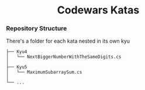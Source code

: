 <h1 align="center">Codewars Katas</h1>

### Repository Structure

There's a folder for each kata nested in its own kyu

```ascii
├── Kyu4
│   └── NextBiggerNumberWithTheSameDigits.cs
│
├── Kyu5
│   └── MaximumSubarraySum.cs
│
└── ...
